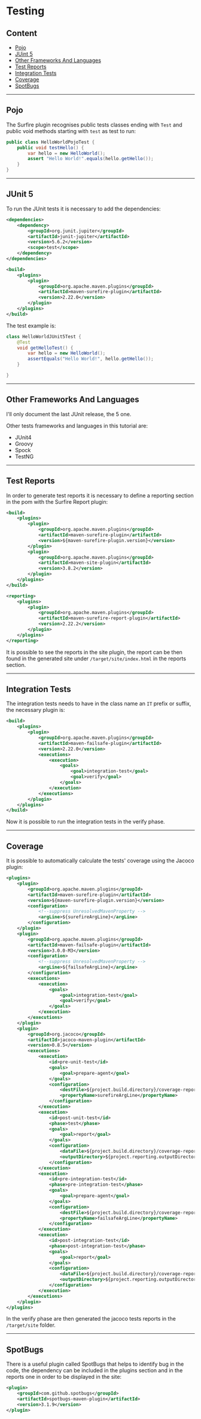 # Testing

## Content

- [Pojo](#pojo)
- [JUint 5](#junit-5)
- [Other Frameworks And Languages](#other-frameworks-and-languages)
- [Test Reports](#test-reports)
- [Integration Tests](#integration-tests)
- [Coverage](#coverage)
- [SpotBugs](#spotbugs)

---

## Pojo

The Surfire plugin recognises public tests classes ending with `Test` and public void methods starting with `test` as
test to run:
```java
public class HelloWorldPojoTest {
    public void testHello() {
        var hello = new HelloWorld();
        assert "Hello World!".equals(hello.getHello());
    }
}
```

---

## JUnit 5

To run the JUnit tests it is necessary to add the dependencies: 
```xml
<dependencies>
    <dependency>
        <groupId>org.junit.jupiter</groupId>
        <artifactId>junit-jupiter</artifactId>
        <version>5.6.2</version>
        <scope>test</scope>
    </dependency>
</dependencies>

<build>
    <plugins>
        <plugin>
            <groupId>org.apache.maven.plugins</groupId>
            <artifactId>maven-surefire-plugin</artifactId>
            <version>2.22.0</version>
        </plugin>
    </plugins>
</build>
```
The test example is:
```java
class HelloWorldJUnit5Test {
    @Test
    void getHelloTest() {
        var hello = new HelloWorld();
        assertEquals("Hello World!", hello.getHello());
    }

}
```

---

## Other Frameworks And Languages

I'll only document the last JUnit release, the 5 one.

Other tests frameworks and languages in this tutorial are:
- JUnit4
- Groovy
- Spock
- TestNG

---

## Test Reports

In order to generate test reports it is necessary to define a reporting section in the pom with the Surfire Report plugin:
```xml
<build>
    <plugins>
        <plugin>
            <groupId>org.apache.maven.plugins</groupId>
            <artifactId>maven-surefire-plugin</artifactId>
            <version>${maven-surefire-plugin.version}</version>
        </plugin>
        <plugin>
            <groupId>org.apache.maven.plugins</groupId>
            <artifactId>maven-site-plugin</artifactId>
            <version>3.8.2</version>
        </plugin>
    </plugins>
</build>

<reporting>
    <plugins>
        <plugin>
            <groupId>org.apache.maven.plugins</groupId>
            <artifactId>maven-surefire-report-plugin</artifactId>
            <version>2.22.2</version>
        </plugin>
    </plugins>
</reporting>
```
It is possible to see the reports in the site plugin, the report can be then found in the generated site
under `/target/site/index.html` in the reports section.

---

## Integration Tests

The integration tests needs to have in the class name an `IT` prefix or suffix,
the necessary plugin is:
```xml
<build>
    <plugins>
        <plugin>
            <groupId>org.apache.maven.plugins</groupId>
            <artifactId>maven-failsafe-plugin</artifactId>
            <version>2.22.0</version>
            <executions>
                <execution>
                    <goals>
                        <goal>integration-test</goal>
                        <goal>verify</goal>
                    </goals>
                </execution>
            </executions>
        </plugin>
    </plugins>
</build>
```
Now it is possible to run the integration tests in the verify phase.

---

## Coverage

It is possible to automatically calculate the tests' coverage using the Jacoco plugin:
```xml
<plugins>
    <plugin>
        <groupId>org.apache.maven.plugins</groupId>
        <artifactId>maven-surefire-plugin</artifactId>
        <version>${maven-surefire-plugin.version}</version>
        <configuration>
            <!--suppress UnresolvedMavenProperty -->
            <argLine>${surefireArgLine}</argLine>
        </configuration>
    </plugin>
    <plugin>
        <groupId>org.apache.maven.plugins</groupId>
        <artifactId>maven-failsafe-plugin</artifactId>
        <version>3.0.0-M3</version>
        <configuration>
            <!--suppress UnresolvedMavenProperty -->
            <argLine>${failsafeArgLine}</argLine>
        </configuration>
        <executions>
            <execution>
                <goals>
                    <goal>integration-test</goal>
                    <goal>verify</goal>
                </goals>
            </execution>
        </executions>
    </plugin>
    <plugin>
        <groupId>org.jacoco</groupId>
        <artifactId>jacoco-maven-plugin</artifactId>
        <version>0.8.5</version>
        <executions>
            <execution>
                <id>pre-unit-test</id>
                <goals>
                    <goal>prepare-agent</goal>
                </goals>
                <configuration>
                    <destFile>${project.build.directory}/coverage-reports/jacoco-ut.exec</destFile>
                    <propertyName>surefireArgLine</propertyName>
                </configuration>
            </execution>
            <execution>
                <id>post-unit-test</id>
                <phase>test</phase>
                <goals>
                    <goal>report</goal>
                </goals>
                <configuration>
                    <dataFile>${project.build.directory}/coverage-reports/jacoco-ut.exec</dataFile>
                    <outputDirectory>${project.reporting.outputDirectory}/jacoco-ut</outputDirectory>
                </configuration>
            </execution>
            <execution>
                <id>pre-integration-test</id>
                <phase>pre-integration-test</phase>
                <goals>
                    <goal>prepare-agent</goal>
                </goals>
                <configuration>
                    <destFile>${project.build.directory}/coverage-reports/jacoco-it.exec</destFile>
                    <propertyName>failsafeArgLine</propertyName>
                </configuration>
            </execution>
            <execution>
                <id>post-integration-test</id>
                <phase>post-integration-test</phase>
                <goals>
                    <goal>report</goal>
                </goals>
                <configuration>
                    <dataFile>${project.build.directory}/coverage-reports/jacoco-it.exec</dataFile>
                    <outputDirectory>${project.reporting.outputDirectory}/jacoco-it</outputDirectory>
                </configuration>
            </execution>
        </executions>
    </plugin>
</plugins>
```
In the verify phase are then generated the jacoco tests reports in the `/target/site` folder.

---

## SpotBugs

There is a useful plugin called SpotBugs that helps to identify bug in the code, the dependency can be included
in the plugins section and in the reports one in order to be displayed in the site:
```xml
<plugin>
    <groupId>com.github.spotbugs</groupId>
    <artifactId>spotbugs-maven-plugin</artifactId>
    <version>3.1.9</version>
</plugin>
```
